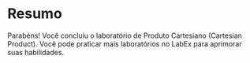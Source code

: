 # Resumo

Parabéns! Você concluiu o laboratório de Produto Cartesiano (Cartesian Product). Você pode praticar mais laboratórios no LabEx para aprimorar suas habilidades.
